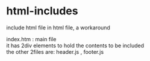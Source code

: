 # html-includes
include html file in html file, a workaround

index.htm : main file<br>
it has 2div elements to hold
 the contents to be included<br>
the other 2files are:
header.js , footer.js
